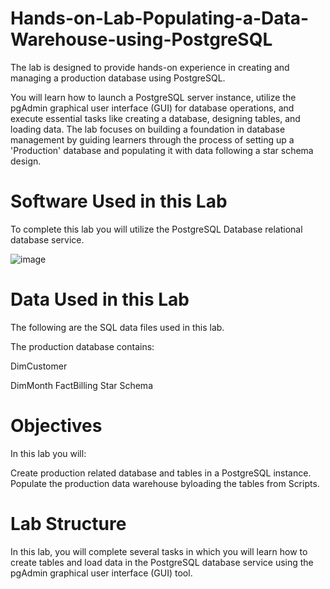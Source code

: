 # Hands-on-Lab-Populating-a-Data-Warehouse-using-PostgreSQL

The lab is designed to provide hands-on experience in creating and managing a production database using PostgreSQL. 

You will learn how to launch a PostgreSQL server instance, utilize the pgAdmin graphical user interface (GUI) for database operations, and execute essential tasks like creating a database, designing tables, and loading data. The lab focuses on building a foundation in database management by guiding learners through the process of setting up a 'Production' database and populating it with data following a star schema design.

# Software Used in this Lab

To complete this lab you will utilize the PostgreSQL Database relational database service.

![image](https://github.com/user-attachments/assets/4903573c-45dc-407d-985e-8d66dd6927f2)

# Data Used in this Lab
The following are the SQL data files used in this lab.

The production database contains:

DimCustomer

DimMonth
FactBilling
Star Schema

# Objectives

In this lab you will:

Create production related database and tables in a PostgreSQL instance.
Populate the production data warehouse byloading the tables from Scripts.

# Lab Structure

In this lab, you will complete several tasks in which you will learn how to create tables and load data in the PostgreSQL database service using the pgAdmin graphical user interface (GUI) tool.
